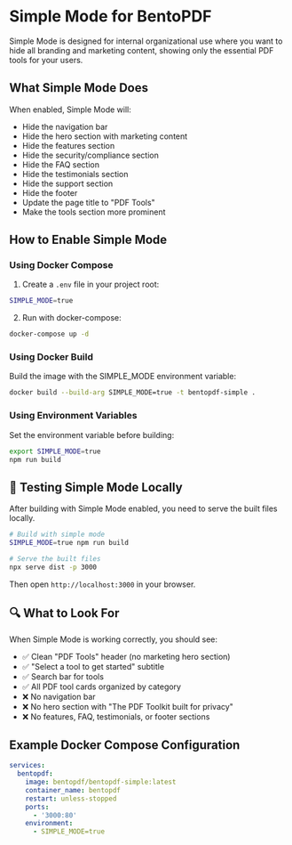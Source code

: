 # Simple Mode for BentoPDF

Simple Mode is designed for internal organizational use where you want to hide all branding and marketing content, showing only the essential PDF tools for your users.

## What Simple Mode Does

When enabled, Simple Mode will:

- Hide the navigation bar
- Hide the hero section with marketing content
- Hide the features section
- Hide the security/compliance section
- Hide the FAQ section
- Hide the testimonials section
- Hide the support section
- Hide the footer
- Update the page title to "PDF Tools"
- Make the tools section more prominent

## How to Enable Simple Mode

### Using Docker Compose

1. Create a `.env` file in your project root:

```bash
SIMPLE_MODE=true
```

2. Run with docker-compose:

```bash
docker-compose up -d
```

### Using Docker Build

Build the image with the SIMPLE_MODE environment variable:

```bash
docker build --build-arg SIMPLE_MODE=true -t bentopdf-simple .
```

### Using Environment Variables

Set the environment variable before building:

```bash
export SIMPLE_MODE=true
npm run build
```

## 🧪 Testing Simple Mode Locally

After building with Simple Mode enabled, you need to serve the built files locally.

```bash
# Build with simple mode
SIMPLE_MODE=true npm run build

# Serve the built files
npx serve dist -p 3000
```

Then open `http://localhost:3000` in your browser.

## 🔍 What to Look For

When Simple Mode is working correctly, you should see:

- ✅ Clean "PDF Tools" header (no marketing hero section)
- ✅ "Select a tool to get started" subtitle
- ✅ Search bar for tools
- ✅ All PDF tool cards organized by category
- ❌ No navigation bar
- ❌ No hero section with "The PDF Toolkit built for privacy"
- ❌ No features, FAQ, testimonials, or footer sections

## Example Docker Compose Configuration

```yaml
services:
  bentopdf:
    image: bentopdf/bentopdf-simple:latest
    container_name: bentopdf
    restart: unless-stopped
    ports:
      - '3000:80'
    environment:
      - SIMPLE_MODE=true
```
